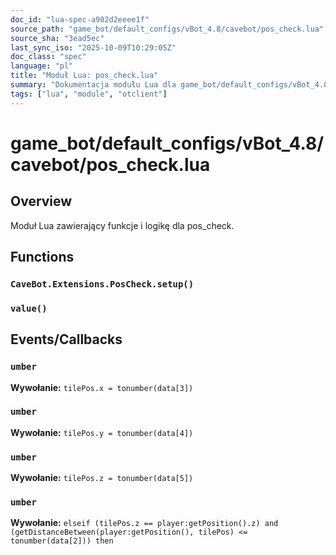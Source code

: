 ```yaml
---
doc_id: "lua-spec-a902d2eeee1f"
source_path: "game_bot/default_configs/vBot_4.8/cavebot/pos_check.lua"
source_sha: "3ead5ec"
last_sync_iso: "2025-10-09T10:29:05Z"
doc_class: "spec"
language: "pl"
title: "Moduł Lua: pos_check.lua"
summary: "Dokumentacja modułu Lua dla game_bot/default_configs/vBot_4.8/cavebot/pos_check.lua"
tags: ["lua", "module", "otclient"]
---
```


# game_bot/default_configs/vBot_4.8/cavebot/pos_check.lua

## Overview

Moduł Lua zawierający funkcje i logikę dla pos_check.

## Functions

### `CaveBot.Extensions.PosCheck.setup()`

### `value()`

## Events/Callbacks

### `umber`

**Wywołanie:** `tilePos.x = tonumber(data[3])`

### `umber`

**Wywołanie:** `tilePos.y = tonumber(data[4])`

### `umber`

**Wywołanie:** `tilePos.z = tonumber(data[5])`

### `umber`

**Wywołanie:** `elseif (tilePos.z == player:getPosition().z) and (getDistanceBetween(player:getPosition(), tilePos) <= tonumber(data[2])) then`
